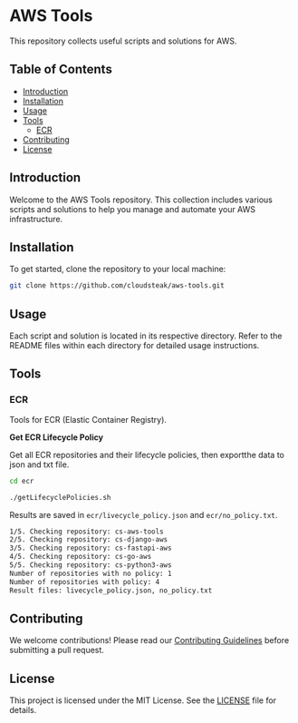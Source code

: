 # AWS Tools

This repository collects useful scripts and solutions for AWS.

## Table of Contents

- [Introduction](#introduction)
- [Installation](#installation)
- [Usage](#usage)
- [Tools](#tools)
  - [ECR](#ecr)
- [Contributing](#contributing)
- [License](#license)

## Introduction

Welcome to the AWS Tools repository. This collection includes various scripts and solutions to help you manage and automate your AWS infrastructure.

## Installation

To get started, clone the repository to your local machine:

```bash
git clone https://github.com/cloudsteak/aws-tools.git
```

## Usage

Each script and solution is located in its respective directory. Refer to the README files within each directory for detailed usage instructions.

## Tools

### ECR

Tools for ECR (Elastic Container Registry).

**Get ECR Lifecycle Policy**

Get all ECR repositories and their lifecycle policies, then exportthe data to json and txt file.

```bash
cd ecr

./getLifecyclePolicies.sh
```

Results are saved in `ecr/livecycle_policy.json` and `ecr/no_policy.txt`.

```bash
1/5. Checking repository: cs-aws-tools
2/5. Checking repository: cs-django-aws
3/5. Checking repository: cs-fastapi-aws
4/5. Checking repository: cs-go-aws
5/5. Checking repository: cs-python3-aws
Number of repositories with no policy: 1
Number of repositories with policy: 4
Result files: livecycle_policy.json, no_policy.txt
```

## Contributing

We welcome contributions! Please read our [Contributing Guidelines](CONTRIBUTING.md) before submitting a pull request.

## License

This project is licensed under the MIT License. See the [LICENSE](LICENSE) file for details.
